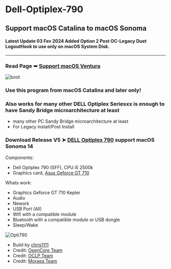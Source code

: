 # Dell-Optiplex-790
## Support macOS Catalina to macOS Sonoma
#### Latest Update 03 Fev 2024 Added Option 2 Post OC-Legacy Duet LogoutHook to use only on macOS System Disk.
-------------------------------------------------
### Read Page ➥ [Support macOS Ventura](https://github.com/chris1111/Dell-Optiplex-790/blob/Master/Support%20macOS%20Ventura.md)
![boot](https://user-images.githubusercontent.com/6248794/235354729-a7bc2de3-8fb0-48cc-8dbc-9bb7f97063af.png)


### Use this program from macOS Catalina and later only!
### Also works for many other DELL Optiplex Seriesxx is enough to have Sandy Bridge microarchitecture at least
- many other PC Sandy Bridge microarchitecture at least
- For Legacy install/Post Install

### Download Release V5 ➤ [DELL Optiplex 790](https://github.com/chris1111/Dell-Optiplex-790/releases/V4) support macOS Sonoma 14

Components:
- Dell Optiplex 790 (SFF), CPU i5 2500k
- Graphics card, [Asus Geforce GT 710](https://www.asus.com/ca-en/motherboards-components/graphics-cards/asus/gt710-sl-1gd5/)

Whats work:
- Graphics Geforce GT 710 Kepler
- Audio
- Nework
- USB Port (All)
- Wifi with a compatible module
- Bluetooth with a compatible module or USB dongle
- Sleep/Wake

![Opti790](https://user-images.githubusercontent.com/6248794/235375367-d6a87fa9-22b3-425e-921a-9147cd7f05e8.png)



- Build by [chris1111](https://github.com/chris1111/)
- Credit: [OpenCore Team](https://github.com/acidanthera/OpenCorePkg)
- Credit: [OCLP Team](https://github.com/dortania/OpenCore-Legacy-Patcher/)
- Credit: [Moraea Team](https://github.com/moraea/non-metal-frameworks)



